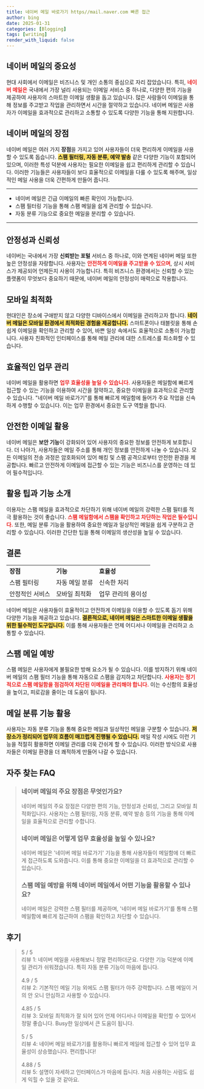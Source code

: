 ```yaml
---
title: 네이버 메일 바로가기 https//mail.naver.com 빠른 접근
author: bing
date: 2025-01-31
categories: [Blogging]
tags: [writing]
render_with_liquid: false
---
```



<h2 id='네이버 메일의 중요성'>네이버 메일의 중요성</h2>

<p>현대 사회에서 이메일은 비즈니스 및 개인 소통의 중심으로 자리 잡았습니다. 특히, <b><span style="color: #ee2323;">네이버 메일은</span></b> 국내에서 가장 널리 사용되는 이메일 서비스 중 하나로, 다양한 편의 기능을 제공하여 사용자의 스마트한 이메일 생활을 돕고 있습니다. 많은 사람들이 이메일을 통해 정보를 주고받고 작업을 관리하면서 시간을 절약하고 있습니다. 네이버 메일은 사용자가 이메일을 효과적으로 관리하고 소통할 수 있도록 다양한 기능을 통해 지원합니다.</p>

<h2 id='네이버 메일의 장점'>네이버 메일의 장점</h2>

<p>네이버 메일은 여러 가지 <b>장점</b>을 가지고 있어 사용자들이 더욱 편리하게 이메일을 사용할 수 있도록 돕습니다. <b><span style="background-color: #ffe066;">스팸 필터링, 자동 분류, 예약 발송</span></b> 같은 다양한 기능이 포함되어 있으며, 이러한 특성 덕분에 사용자는 필요한 이메일을 쉽고 편리하게 관리할 수 있습니다. 이러한 기능들은 사용자들이 보다 효율적으로 이메일을 다룰 수 있도록 해주며, 일상적인 메일 사용을 더욱 간편하게 만들어 줍니다.</p>

<hr />

<ul>
    <li>네이버 메일은 긴급 이메일의 빠른 확인이 가능합니다.</li>
    <li>스팸 필터링 기능을 통해 스팸 메일을 쉽게 관리할 수 있습니다.</li>
    <li>자동 분류 기능으로 중요한 메일을 분리할 수 있습니다.</li>
</ul>

<hr />

<h2 id='안정성과 신뢰성'>안정성과 신뢰성</h2>

<p>네이버는 국내에서 가장 <b>신뢰받는 포털</b> 서비스 중 하나로, 이와 연계된 네이버 메일 또한 높은 안정성을 자랑합니다. 사용자는 <b><span style="color: #ee2323;">안전하게 이메일을 주고받을 수 있으며</span></b>, 상시 서비스가 제공되어 언제든지 사용이 가능합니다. 특히 비즈니스 환경에서는 신뢰할 수 있는 플랫폼이 무엇보다 중요하기 때문에, 네이버 메일의 안정성이 매력으로 작용합니다.</p>

<h2 id='모바일 최적화'>모바일 최적화</h2>

<p>현대인은 장소에 구애받지 않고 다양한 디바이스에서 이메일을 관리하고자 합니다. <b><span style="background-color: #ffe066;">네이버 메일은 모바일 환경에서 최적화된 경험을 제공합니다.</span></b> 스마트폰이나 태블릿을 통해 손쉽게 이메일을 확인하고 관리할 수 있어, 바쁜 일상 속에서도 효율적으로 소통이 가능합니다. 사용자 친화적인 인터페이스를 통해 메일 관리에 대한 스트레스를 최소화할 수 있습니다.</p>

<h2 id='효율적인 업무 관리'>효율적인 업무 관리</h2>

<p>네이버 메일을 활용하면 <b><span style="color: #ee2323;">업무 효율성을 높일 수 있습니다.</span></b> 사용자들은 메일함에 빠르게 접근할 수 있는 기능을 이용하여 시간을 절약하고, 중요한 이메일을 효과적으로 관리할 수 있습니다. "네이버 메일 바로가기"를 통해 빠르게 메일함에 들어가 주요 작업을 신속하게 수행할 수 있습니다. 이는 업무 환경에서 중요한 도구 역할을 합니다.</p>

<h2 id='안전한 이메일 활용'>안전한 이메일 활용</h2>

<p>네이버 메일은 <b>보안 기능</b>이 강화되어 있어 사용자의 중요한 정보를 안전하게 보호합니다. 더 나아가, 사용자들은 메일 주소를 통해 개인 정보를 안전하게 나눌 수 있습니다. 모든 이메일의 전송 과정은 암호화되어 있어 해킹 및 스팸 공격으로부터 안전한 환경을 제공합니다. 빠르고 안전하게 이메일에 접근할 수 있는 기능은 비즈니스를 운영하는 데 있어 필수적입니다.</p>

<h2 id='활용 팁과 기능 소개'>활용 팁과 기능 소개</h2>

<p>이용자는 스팸 메일을 효과적으로 차단하기 위해 네이버 메일의 강력한 스팸 필터를 적극 활용하는 것이 좋습니다. <b><span style="color: #ee2323;">스팸 메일함에서 스팸을 확인하고 차단하는 작업은 필수입니다.</span></b> 또한, 메일 분류 기능을 활용하여 중요한 메일과 일상적인 메일을 쉽게 구분하고 관리할 수 있습니다. 이러한 간단한 팁을 통해 이메일의 생산성을 높일 수 있습니다.</p>

<h2 id='결론'>결론</h2>

<table>
    <tr>
        <td><b>장점</b></td>
        <td><b>기능</b></td>
        <td><b>효율성</b></td>
    </tr>
    <tr>
        <td>스팸 필터링</td>
        <td>자동 메일 분류</td>
        <td>신속한 처리</td>
    </tr>
    <tr>
        <td>안정적인 서비스</td>
        <td>모바일 최적화</td>
        <td>업무 관리의 용이성</td>
    </tr>
</table>

<p>네이버 메일은 사용자들이 효율적이고 안전하게 이메일을 이용할 수 있도록 돕기 위해 다양한 기능을 제공하고 있습니다. <b><span style="background-color: #ffe066;">결론적으로, 네이버 메일은 스마트한 이메일 생활을 위한 필수적인 도구입니다.</span></b> 이를 통해 사용자들은 언제 어디서나 이메일을 관리하고 소통할 수 있습니다.</p>

<h2 id='스팸 메일 예방'>스팸 메일 예방</h2>

<p>스팸 메일은 사용자에게 불필요한 방해 요소가 될 수 있습니다. 이를 방지하기 위해 네이버 메일의 스팸 필터 기능을 통해 자동으로 스팸을 감지하고 차단합니다. <b><span style="color: #ee2323;">사용자는 정기적으로 스팸 메일함을 점검하여 차단된 이메일을 관리해야 합니다.</span></b> 이는 수신함의 효율성을 높이고, 피로감을 줄이는 데 도움이 됩니다.</p>

<h2 id='메일 분류 기능 활용'>메일 분류 기능 활용</h2>

<p>사용자는 자동 분류 기능을 통해 중요한 메일과 일상적인 메일을 구분할 수 있습니다. <b><span style="background-color: #ffe066;">저장소가 정리되어 업무의 흐름이 매끄럽게 진행될 수 있습니다.</span></b> 메일 작성 시에도 이런 기능을 적절히 활용하면 이메일 관리를 더욱 간쉬게 할 수 있습니다. 이러한 방식으로 사용자들은 이메일 환경을 더 쾌적하게 만들어 나갈 수 있습니다.</p>


<h2 id='자주_찾는_FAQ'>자주 찾는 FAQ</h2>
<div itemscope="" itemtype="https://schema.org/FAQPage"> 
<blockquote> 
<div itemscope="" itemprop="mainEntity" itemtype="https://schema.org/Question"> 
<h3 itemprop="name">네이버 메일의 주요 장점은 무엇인가요?</h3> 
<div itemscope="" itemprop="acceptedAnswer" itemtype="https://schema.org/Answer"> 
<span itemprop="text"> 
<p>네이버 메일의 주요 장점은 다양한 편의 기능, 안정성과 신뢰성, 그리고 모바일 최적화입니다. 사용자는 스팸 필터링, 자동 분류, 예약 발송 등의 기능을 통해 이메일을 효율적으로 관리할 수합니다.</p> 
</span> 
</div> 
</div> 
<div itemscope="" itemprop="mainEntity" itemtype="https://schema.org/Question"> 
<h3 itemprop="name">네이버 메일은 어떻게 업무 효율성을 높일 수 있나요?</h3> 
<div itemscope="" itemprop="acceptedAnswer" itemtype="https://schema.org/Answer"> 
<span itemprop="text"> 
<p>네이버 메일은 '네이버 메일 바로가기' 기능을 통해 사용자들이 메일함에 더 빠르게 접근하도록 도와줍니다. 이를 통해 중요한 이메일을 더 효과적으로 관리할 수 있습니다.</p> 
</span> 
</div> 
</div> 
<div itemscope="" itemprop="mainEntity" itemtype="https://schema.org/Question"> 
<h3 itemprop="name">스팸 메일 예방을 위해 네이버 메일에서 어떤 기능을 활용할 수 있나요?</h3> 
<div itemscope="" itemprop="acceptedAnswer" itemtype="https://schema.org/Answer"> 
<span itemprop="text"> 
<p>네이버 메일은 강력한 스팸 필터를 제공하며, '네이버 메일 바로가기'를 통해 스팸 메일함에 빠르게 접근하여 스팸을 확인하고 차단할 수 있습니다.</p> 
</span> 
</div> 
</div> 
</blockquote> 
</div>
<h2 id='후기'>후기</h2>
<div itemscope itemtype="https://schema.org/Product">
  <blockquote>
  <div itemprop="review" itemscope itemtype="https://schema.org/Review">
      <div itemprop="reviewRating" itemscope itemtype="https://schema.org/Rating"> <span itemprop="ratingValue">5</span> / <span itemprop="bestRating">5</span> </div>
      <span itemprop="reviewBody">리뷰 1: 네이버 메일을 사용해보니 정말 편리하더군요. 다양한 기능 덕분에 이메일 관리가 쉬워졌습니다. 특히 자동 분류 기능이 마음에 듭니다.</span>
  </div>
  <br>
  <div itemprop="review" itemscope itemtype="https://schema.org/Review">
      <div itemprop="reviewRating" itemscope itemtype="https://schema.org/Rating"> <span itemprop="ratingValue">4.9</span> / <span itemprop="bestRating">5</span> </div>
      <span itemprop="reviewBody">리뷰 2: 기본적인 메일 기능 외에도 스팸 필터가 아주 강력합니다. 스팸 메일이 거의 안 오니 안심하고 사용할 수 있습니다.</span>
  </div>
  <br>
  <div itemprop="review" itemscope itemtype="https://schema.org/Review">
      <div itemprop="reviewRating" itemscope itemtype="https://schema.org/Rating"> <span itemprop="ratingValue">4.85</span> / <span itemprop="bestRating">5</span> </div>
      <span itemprop="reviewBody">리뷰 3: 모바일 최적화가 잘 되어 있어 언제 어디서나 이메일을 확인할 수 있어서 정말 좋습니다. Busy한 일상에서 큰 도움이 됩니다.</span>
  </div>
  <br>
  <div itemprop="review" itemscope itemtype="https://schema.org/Review">
      <div itemprop="reviewRating" itemscope itemtype="https://schema.org/Rating"> <span itemprop="ratingValue">5</span> / <span itemprop="bestRating">5</span> </div>
      <span itemprop="reviewBody">리뷰 4: 네이버 메일 바로가기를 활용하니 빠르게 메일에 접근할 수 있어 업무 효율성이 상승했습니다. 편리합니다!</span>
  </div>
  <br>
  <div itemprop="review" itemscope itemtype="https://schema.org/Review">
      <div itemprop="reviewRating" itemscope itemtype="https://schema.org/Rating"> <span itemprop="ratingValue">4.88</span> / <span itemprop="bestRating">5</span> </div>
      <span itemprop="reviewBody">리뷰 5: 설명이 자세하고 인터페이스가 마음에 듭니다. 처음 사용하는 사람도 쉽게 익힐 수 있을 것 같아요.</span>
  </div>
  </blockquote>
</div>
